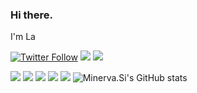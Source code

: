 ### Hi there.

I'm La

[![Twitter Follow](https://img.shields.io/twitter/follow/undef_i?logo=Twitter&logoColor=white&style=for-the-badge)]()
[![](https://img.shields.io/badge/dynamic/json?style=for-the-badge&logoColor=white&labelColor=grey&color=lightgrey&logo=zhihu&label=iiii&query=$.data.totalSubs&url=https%3A%2F%2Fapi.spencerwoo.com%2Fsubstats%2F%3Fsource%3Dzhihu%26queryKey%3Dfvhin)]()
[![](https://img.shields.io/badge/Telegram%20-%2300599C.svg?&style=for-the-badge&logo=telegram&logoColor=white)](https://t.me/nedifinita)

![](https://img.shields.io/badge/Editor-Visual%20Studio%20Code-007ACC?style=flat-square&logo=Visual-Studio-Code&logoColor=ffffff)
![](https://img.shields.io/badge/Editor-Emacs-007ACC?style=flat-square&logo=GNU-Emacs&logoColor=ffffff)
![](https://img.shields.io/badge/C++%20-%2300599C.svg?&style=flat-square&logo=c%2B%2B&logoColor=white)
![](https://img.shields.io/badge/Rust-grey?logo=Rust&style=flat-square&logoColor=white)
![](https://img.shields.io/badge/Haskell-grey?logo=Haskell&style=flat-square&logoColor=white)
![Minerva.Si's GitHub stats](https://github-readme-stats.vercel.app/api?username=undef-i&theme=vue)
